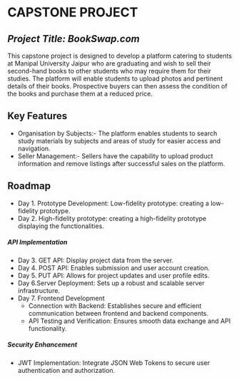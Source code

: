 # CAPSTONE PROJECT
## _Project Title: BookSwap.com_

This capstone project is designed to develop a platform catering to students at Manipal University Jaipur who are graduating and wish to sell their second-hand books to other students who may require them for their studies. The platform will enable students to upload photos and pertinent details of their books. Prospective buyers can then assess the condition of the books and purchase them at a reduced price.
## Key Features
- Organisation by Subjects:- The platform enables students to search study materials by subjects and areas of study for easier access and navigation.
- Seller Management:- Sellers have the capability to upload product information and remove listings after successful sales on the platform.

## Roadmap
- Day 1. Prototype Development:
Low-fidelity prototype: creating a low-fidelity prototype.
- Day 2. High-fidelity prototype: creating a high-fidelity prototype displaying the functionalities.
##### API Implementation

- Day 3. GET API: Display project data from the server.
- Day 4. POST API: Enables submission and user account creation.
- Day 5. PUT API: Allows for project updates and user profile edits.
- Day 6.Server Deployment: Sets up a robust and scalable server infrastructure.
- Day 7. Frontend Development
    - Connection with Backend: Establishes secure and efficient communication between frontend and backend components.
    - API Testing and Verification: Ensures smooth data exchange and API functionality.

##### Security Enhancement
- JWT Implementation: Integrate JSON Web Tokens to secure user authentication and authorization.